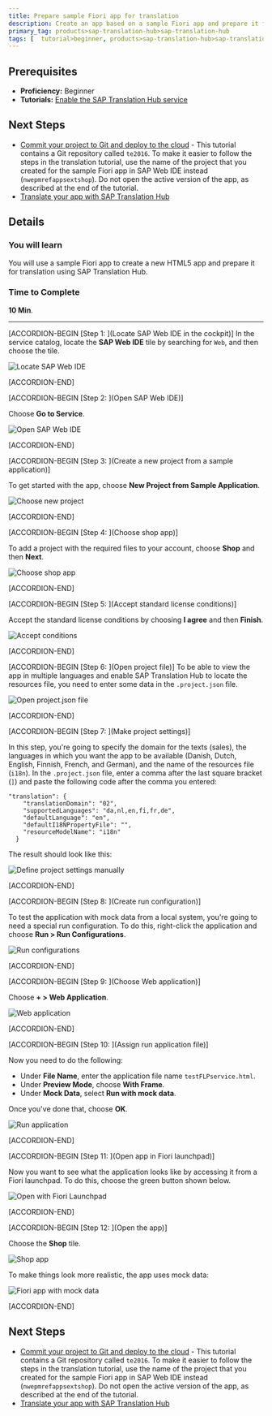 ```yaml
---
title: Prepare sample Fiori app for translation
description: Create an app based on a sample Fiori app and prepare it for translation with SAP Translation Hub.
primary_tag: products>sap-translation-hub>sap-translation-hub
tags: [  tutorial>beginner, products>sap-translation-hub>sap-translation-hub, products>sap-cloud-platform, topic>sapui5 ]
---
```


## Prerequisites  
 - **Proficiency:** Beginner
 - **Tutorials:** [Enable the SAP Translation Hub service](https://www.sap.com/developer/tutorials/sth-enable.html)

## Next Steps
- [Commit your project to Git and deploy to the cloud](https://www.sap.com/developer/tutorials/teched-2016-5.html) - This tutorial contains a Git repository called `te2016`. To make it easier to follow the steps in the translation tutorial, use the name of the project that you created for the sample Fiori app in SAP Web IDE instead (`nwepmrefappsextshop`). Do not open the active version of the app, as described at the end of the tutorial.
- [Translate your app with SAP Translation Hub](https://www.sap.com/developer/tutorials/sth-translate-fiori-app.html)

## Details
### You will learn  
You will use a sample Fiori app to create a new HTML5 app and prepare it for translation using SAP Translation Hub.

### Time to Complete
**10 Min**.

---
[ACCORDION-BEGIN [Step 1: ](Locate SAP Web IDE in the cockpit)]
In the service catalog, locate the **SAP Web IDE** tile by searching for `Web`, and then choose the tile.

![Locate SAP Web IDE](sth-prep-locate-IDE.png)


[ACCORDION-END]

[ACCORDION-BEGIN [Step 2: ](Open SAP Web IDE)]

Choose **Go to Service**.

![Open SAP Web IDE](sth-prep-open-IDE.png)


[ACCORDION-END]

[ACCORDION-BEGIN [Step 3: ](Create a new project from a sample application)]

To get started with the app, choose **New Project from Sample Application**.

![Choose new project](sth-prep-new-proj.png)


[ACCORDION-END]

[ACCORDION-BEGIN [Step 4: ](Choose shop app)]

To add a project with the required files to your account, choose **Shop** and then **Next**.

![Choose shop app](sth-prep-choose-shop.png)


[ACCORDION-END]

[ACCORDION-BEGIN [Step 5: ](Accept standard license conditions)]

Accept the standard license conditions by choosing **I agree** and then **Finish**.

![Accept conditions](sth-prep-accept-condits.png)


[ACCORDION-END]

[ACCORDION-BEGIN [Step 6: ](Open project file)]
To be able to view the app in multiple languages and enable SAP Translation Hub to locate the resources file, you need to enter some data in the `.project.json` file.

![Open project.json file](sth-prep-project-json.png)

[ACCORDION-END]

[ACCORDION-BEGIN [Step 7: ](Make project settings)]

In this step, you're going to specify the domain for the texts (sales), the languages in which you want the app to be available (Danish, Dutch, English, Finnish, French, and German), and the name of the resources file (`i18n`).
In the `.project.json` file, enter a comma after the last square bracket (`]`) and paste the following code after the comma you entered:

```
"translation": {
    "translationDomain": "02",
    "supportedLanguages": "da,nl,en,fi,fr,de",
    "defaultLanguage": "en",
    "defaultI18NPropertyFile": "",
    "resourceModelName": "i18n"
  }
```
The result should look like this:

![Define project settings manually](sth-prep-manual-project-settings.png)


[ACCORDION-END]

[ACCORDION-BEGIN [Step 8: ](Create run configuration)]

To test the application with mock data from a local system, you're going to need a special run configuration. To do this, right-click the application and choose **Run > Run Configurations**.

![Run configurations](sth-prep-run-configs.png)


[ACCORDION-END]

[ACCORDION-BEGIN [Step 9: ](Choose Web application)]

Choose **+ > Web Application**.

![Web application](sth-prep-web-application.png)


[ACCORDION-END]

[ACCORDION-BEGIN [Step 10: ](Assign run application file)]

Now you need to do the following:

- Under **File Name**, enter the application file name `testFLPservice.html`.
- Under **Preview Mode**, choose **With Frame**.
- Under **Mock Data**, select **Run with mock data**.

Once you've done that, choose **OK**.

![Run application](sth-prep-run-application.png)


[ACCORDION-END]

[ACCORDION-BEGIN [Step 11: ](Open app in Fiori launchpad)]

Now you want to see what the application looks like by accessing it from a Fiori launchpad. To do this, choose the green button shown below.

![Open with Fiori Launchpad](sth-prep-run-Fiori-LP.png)


[ACCORDION-END]

[ACCORDION-BEGIN [Step 12: ](Open the app)]

Choose the **Shop** tile.

![Shop app](sth-prep-Fiori-LP-shop.png)

To make things look more realistic, the app uses mock data:

![Fiori app with mock data](sth-prep-mock-data.png)


[ACCORDION-END]


## Next Steps
- [Commit your project to Git and deploy to the cloud](https://www.sap.com/developer/tutorials/teched-2016-5.html) - This tutorial contains a Git repository called `te2016`. To make it easier to follow the steps in the translation tutorial, use the name of the project that you created for the sample Fiori app in SAP Web IDE instead (`nwepmrefappsextshop`). Do not open the active version of the app, as described at the end of the tutorial.
- [Translate your app with SAP Translation Hub](https://www.sap.com/developer/tutorials/sth-translate-fiori-app.html)
